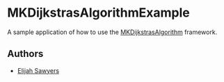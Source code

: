 # MKDijkstrasAlgorithmExample

A sample application of how to use the [MKDijkstrasAlgorithm](https://github.com/elijahsawyers) framework.  

## Authors

* [Elijah Sawyers](https://github.com/elijahsawyers)

